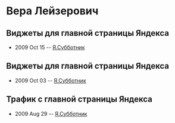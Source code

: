 # Вера Лейзерович

## Виджеты для главной страницы Яндекса
- 2009 Oct 15 -- [Я.Субботник](https://events.yandex.ru/lib/talks/768/)    
## Виджеты для главной страницы Яндекса 
- 2009 Oct 03 -- [Я.Субботник](https://events.yandex.ru/lib/talks/753/)    
## Трафик с главной страницы Яндекса 
- 2009 Aug 29 -- [Я.Субботник](https://events.yandex.ru/lib/talks/738/)    
